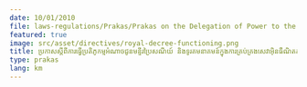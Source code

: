 ```yaml
---
date: 10/01/2010
file: laws-regulations/Prakas/Prakas on the Delegation of Power to the Department of Posts and Telecommunications in Managing Internet Cafe and Radiocommunication Services.pdf
featured: true
image: src/asset/directives/royal-decree-functioning.png
title: ប្រកាសស្តីពីការធ្វើប្រតិភូកម្មអំណាចជូនមន្ទីរប្រៃសណីយ៍ និងទូរគមនាគមន៍ក្នុងការគ្រប់គ្រងសេវាអ៊ិនធឺណិតកាហ្វេ និងវិទ្យុគមនាគមន៍
type: prakas
lang: km
---
```

